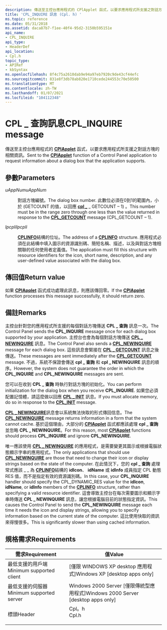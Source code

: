```yaml
---
description: 傳送至主控台應用程式的 CPlApplet 函式，以要求應用程式所支援之對話方塊的相關資訊。
title: 'CPL_INQUIRE 訊息 (Cpl. h) '
ms.topic: reference
ms.date: 05/31/2018
ms.assetid: daca87b7-f1ee-40f4-95d2-3150b595151e
api_name:
- CPL_INQUIRE
api_type:
- HeaderDef
api_location:
- Cpl.h
topic_type:
- APIRef
- kbSyntax
ms.openlocfilehash: 8f4c75a2610dab9e94a97eb7920c9de43cf44efc
ms.sourcegitcommit: 831e8f3db78ab820e1710cede244553c70e50500
ms.translationtype: MT
ms.contentlocale: zh-TW
ms.lasthandoff: 01/07/2021
ms.locfileid: "104112348"
---
```

# <a name="cpl_inquire-message"></a><span data-ttu-id="3ccf9-103">CPL \_ 查詢訊息</span><span class="sxs-lookup"><span data-stu-id="3ccf9-103">CPL\_INQUIRE message</span></span>

<span data-ttu-id="3ccf9-104">傳送至主控台應用程式的 [**CPlApplet**](/windows/win32/api/cpl/nc-cpl-applet_proc) 函式，以要求應用程式所支援之對話方塊的相關資訊。</span><span class="sxs-lookup"><span data-stu-id="3ccf9-104">Sent to the [**CPlApplet**](/windows/win32/api/cpl/nc-cpl-applet_proc) function of a Control Panel application to request information about a dialog box that the application supports.</span></span>

## <a name="parameters"></a><span data-ttu-id="3ccf9-105">參數</span><span class="sxs-lookup"><span data-stu-id="3ccf9-105">Parameters</span></span>

<dl> <dt>

<span data-ttu-id="3ccf9-106">*uAppNum*</span><span class="sxs-lookup"><span data-stu-id="3ccf9-106">*uAppNum*</span></span> 
</dt> <dd>

<span data-ttu-id="3ccf9-107">對話方塊編號。</span><span class="sxs-lookup"><span data-stu-id="3ccf9-107">The dialog box number.</span></span> <span data-ttu-id="3ccf9-108">此數位必須在0到1的範圍內，小於 (GETCOUNT 的值，以回應 [**cpl \_**](cpl-getcount.md) \_ GETCOUNT – 1) 。</span><span class="sxs-lookup"><span data-stu-id="3ccf9-108">This number must be in the range zero through one less than the value returned in response to the [**CPL\_GETCOUNT**](cpl-getcount.md) message (CPL\_GETCOUNT – 1).</span></span>

</dd> <dt>

<span data-ttu-id="3ccf9-109">*lpcpli*</span><span class="sxs-lookup"><span data-stu-id="3ccf9-109">*lpcpli*</span></span> 
</dt> <dd>

<span data-ttu-id="3ccf9-110">[**CPLINFO**](/windows/win32/api/cpl/ns-cpl-cplinfo)結構的位址。</span><span class="sxs-lookup"><span data-stu-id="3ccf9-110">The address of a [**CPLINFO**](/windows/win32/api/cpl/ns-cpl-cplinfo) structure.</span></span> <span data-ttu-id="3ccf9-111">應用程式必須在此結構中填入圖示的資源識別碼、簡短名稱、描述，以及與對話方塊相關聯的任何使用者定義值。</span><span class="sxs-lookup"><span data-stu-id="3ccf9-111">The application must fill this structure with resource identifiers for the icon, short name, description, and any user-defined value associated with the dialog box.</span></span>

</dd> </dl>

## <a name="return-value"></a><span data-ttu-id="3ccf9-112">傳回值</span><span class="sxs-lookup"><span data-stu-id="3ccf9-112">Return value</span></span>

<span data-ttu-id="3ccf9-113">如果 [**CPlApplet**](/windows/win32/api/cpl/nc-cpl-applet_proc) 函式成功處理此訊息，則應該傳回零。</span><span class="sxs-lookup"><span data-stu-id="3ccf9-113">If the [**CPlApplet**](/windows/win32/api/cpl/nc-cpl-applet_proc) function processes this message successfully, it should return zero.</span></span>

## <a name="remarks"></a><span data-ttu-id="3ccf9-114">備註</span><span class="sxs-lookup"><span data-stu-id="3ccf9-114">Remarks</span></span>

<span data-ttu-id="3ccf9-115">主控台針對您的應用程式所支援的每個對話方塊傳送 **CPL \_ 查詢** 訊息一次。</span><span class="sxs-lookup"><span data-stu-id="3ccf9-115">The Control Panel sends the **CPL\_INQUIRE** message once for each dialog box supported by your application.</span></span> <span data-ttu-id="3ccf9-116">主控台也會為每個對話方塊傳送 [**CPL \_ NEWINQUIRE**](cpl-newinquire.md) 訊息。</span><span class="sxs-lookup"><span data-stu-id="3ccf9-116">The Control Panel also sends a [**CPL\_NEWINQUIRE**](cpl-newinquire.md) message for each dialog box.</span></span> <span data-ttu-id="3ccf9-117">這些訊息會緊接在 [**CPL \_ GETCOUNT**](cpl-getcount.md) 訊息之後傳送。</span><span class="sxs-lookup"><span data-stu-id="3ccf9-117">These messages are sent immediately after the [**CPL\_GETCOUNT**](cpl-getcount.md) message.</span></span> <span data-ttu-id="3ccf9-118">不過，系統不保證會傳送 **cpl \_ 查詢** 和 **cpl \_ NEWINQUIRE** 訊息的順序。</span><span class="sxs-lookup"><span data-stu-id="3ccf9-118">However, the system does not guarantee the order in which the **CPL\_INQUIRE** and **CPL\_NEWINQUIRE** messages are sent.</span></span>

<span data-ttu-id="3ccf9-119">您可以在收到 **CPL \_ 查詢** 時執行對話方塊的初始化。</span><span class="sxs-lookup"><span data-stu-id="3ccf9-119">You can perform initialization for the dialog box when you receive **CPL\_INQUIRE**.</span></span> <span data-ttu-id="3ccf9-120">如果您必須配置記憶體，請這麼做以回應 [**CPL \_ INIT**](cpl-init.md) 訊息。</span><span class="sxs-lookup"><span data-stu-id="3ccf9-120">If you must allocate memory, do so in response to the [**CPL\_INIT**](cpl-init.md) message.</span></span>

<span data-ttu-id="3ccf9-121">[**CPL \_ NEWINQUIRE**](cpl-newinquire.md)訊息會以系統無法快取的形式傳回信息。</span><span class="sxs-lookup"><span data-stu-id="3ccf9-121">The [**CPL\_NEWINQUIRE**](cpl-newinquire.md) message returns information in a form that the system cannot cache.</span></span> <span data-ttu-id="3ccf9-122">基於這個理由，大部分的 [**CPlApplet**](/windows/win32/api/cpl/nc-cpl-applet_proc) 函式都應該處理 **cpl \_ 查詢** 並忽略 **CPL \_ NEWINQUIRE**。</span><span class="sxs-lookup"><span data-stu-id="3ccf9-122">For this reason, most [**CPlApplet**](/windows/win32/api/cpl/nc-cpl-applet_proc) functions should process **CPL\_INQUIRE** and ignore **CPL\_NEWINQUIRE**.</span></span>

<span data-ttu-id="3ccf9-123">唯一應該使用 [**CPL \_ NEWINQUIRE**](cpl-newinquire.md) 的應用程式，是需要變更其圖示或根據電腦狀態顯示字串的應用程式。</span><span class="sxs-lookup"><span data-stu-id="3ccf9-123">The only applications that should use [**CPL\_NEWINQUIRE**](cpl-newinquire.md) are those that need to change their icon or display strings based on the state of the computer.</span></span> <span data-ttu-id="3ccf9-124">在此情況下，您的 **cpl \_ 查詢** 處理常式應該 \_ \_ 為 [**CPLINFO**](/windows/win32/api/cpl/ns-cpl-cplinfo)結構的 **idIcon**、 **idName** 或 **idInfo** 成員指定 CPL 動態 RES 值，而不是指定有效的資源識別碼。</span><span class="sxs-lookup"><span data-stu-id="3ccf9-124">In this case, your **CPL\_INQUIRE** handler should specify the CPL\_DYNAMIC\_RES value for the **idIcon**, **idName**, or **idInfo** members of the [**CPLINFO**](/windows/win32/api/cpl/ns-cpl-cplinfo) structure, rather than specifying a valid resource identifier.</span></span> <span data-ttu-id="3ccf9-125">這會導致主控台在每次需要圖示和顯示字串時傳送 **CPL \_ NEWINQUIRE** 訊息，讓您根據電腦目前的狀態指定資訊。</span><span class="sxs-lookup"><span data-stu-id="3ccf9-125">This causes the Control Panel to send the **CPL\_NEWINQUIRE** message each time it needs the icon and display strings, allowing you to specify information based on the current state of the computer.</span></span> <span data-ttu-id="3ccf9-126">這比使用快取的資訊來得慢很多。</span><span class="sxs-lookup"><span data-stu-id="3ccf9-126">This is significantly slower than using cached information.</span></span>

## <a name="requirements"></a><span data-ttu-id="3ccf9-127">規格需求</span><span class="sxs-lookup"><span data-stu-id="3ccf9-127">Requirements</span></span>



| <span data-ttu-id="3ccf9-128">需求</span><span class="sxs-lookup"><span data-stu-id="3ccf9-128">Requirement</span></span> | <span data-ttu-id="3ccf9-129">值</span><span class="sxs-lookup"><span data-stu-id="3ccf9-129">Value</span></span> |
|-------------------------------------|----------------------------------------------------------------------------------|
| <span data-ttu-id="3ccf9-130">最低支援的用戶端</span><span class="sxs-lookup"><span data-stu-id="3ccf9-130">Minimum supported client</span></span><br/> | <span data-ttu-id="3ccf9-131">\[僅限 WINDOWS XP desktop 應用程式\]</span><span class="sxs-lookup"><span data-stu-id="3ccf9-131">Windows XP \[desktop apps only\]</span></span><br/>                                      |
| <span data-ttu-id="3ccf9-132">最低支援的伺服器</span><span class="sxs-lookup"><span data-stu-id="3ccf9-132">Minimum supported server</span></span><br/> | <span data-ttu-id="3ccf9-133">Windows 2000 Server \[僅限傳統型應用程式\]</span><span class="sxs-lookup"><span data-stu-id="3ccf9-133">Windows 2000 Server \[desktop apps only\]</span></span><br/>                             |
| <span data-ttu-id="3ccf9-134">標頭</span><span class="sxs-lookup"><span data-stu-id="3ccf9-134">Header</span></span><br/>                   | <dl> <span data-ttu-id="3ccf9-135"><dt>Cpl。h</dt></span><span class="sxs-lookup"><span data-stu-id="3ccf9-135"><dt>Cpl.h</dt></span></span> </dl> |



 

 
